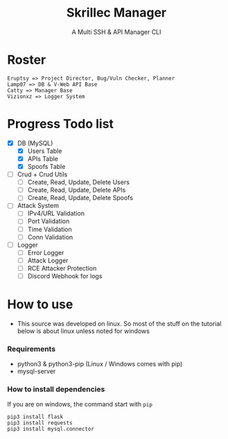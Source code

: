 <div align="center">
<h1>Skrillec Manager</h1>
</div>

<div align="center">
<p>A Multi SSH & API Manager CLI</p>
</div>

# Roster
```
Eruptsy => Project Director, Bug/Vuln Checker, Planner
Lamp07 => DB & V-Web API Base
Catty => Manager Base
Vizionxz => Logger System
```

# Progress Todo list
- [X] DB (MySQL)
    - [X] Users Table
    - [X] APIs Table
    - [X] Spoofs Table
- [ ] Crud + Crud Utils
    - [ ] Create, Read, Update, Delete Users
    - [ ] Create, Read, Update, Delete APIs
    - [ ] Create, Read, Update, Delete Spoofs
- [ ] Attack System
    - [ ] IPv4/URL Validation
    - [ ] Port Validation
    - [ ] Time Validation
    - [ ] Conn Validation
- [ ] Logger
    - [ ] Error Logger
    - [ ] Attack Logger
    - [ ] RCE Attacker Protection
    - [ ] Discord Webhook for logs

# How to use
* This source was developed on linux. So most of the stuff on the tutorial below is about linux unless noted for windows
### Requirements 

* python3 & python3-pip (Linux / Windows comes with pip)
* mysql-server

### How to install dependencies 
If you are on windows, the command start with `pip`
```
pip3 install flask
pip3 install requests
pip3 install mysql.connector
```
